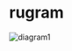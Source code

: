 # rugram
![diagram1](https://github.com/sergeyneuymin/rugram/assets/115259295/c2f1d9dc-b113-432b-9e77-5f3608c46a80)
